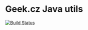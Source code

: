 # Geek.cz Java utils

[![Build Status](https://travis-ci.org/martiner/gooddata-java.png?branch=master)](https://travis-ci.org/martiner/gooddata-java)
